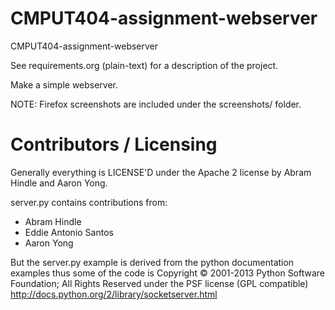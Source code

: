 CMPUT404-assignment-webserver
=============================

CMPUT404-assignment-webserver

See requirements.org (plain-text) for a description of the project.

Make a simple webserver.

NOTE: Firefox screenshots are included under the screenshots/ folder.

Contributors / Licensing
========================

Generally everything is LICENSE'D under the Apache 2 license by Abram Hindle
and Aaron Yong.

server.py contains contributions from:

* Abram Hindle
* Eddie Antonio Santos
* Aaron Yong

But the server.py example is derived from the python documentation
examples thus some of the code is Copyright © 2001-2013 Python
Software Foundation; All Rights Reserved under the PSF license (GPL
compatible) http://docs.python.org/2/library/socketserver.html

